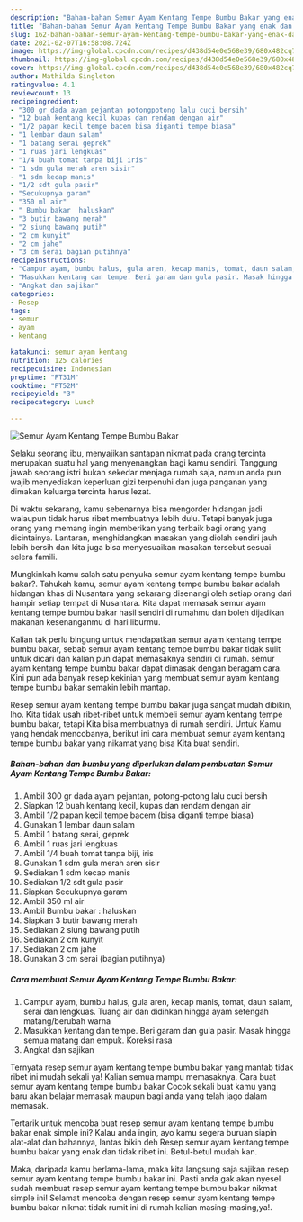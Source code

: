 ```yaml
---
description: "Bahan-bahan Semur Ayam Kentang Tempe Bumbu Bakar yang enak dan Mudah Dibuat"
title: "Bahan-bahan Semur Ayam Kentang Tempe Bumbu Bakar yang enak dan Mudah Dibuat"
slug: 162-bahan-bahan-semur-ayam-kentang-tempe-bumbu-bakar-yang-enak-dan-mudah-dibuat
date: 2021-02-07T16:58:08.724Z
image: https://img-global.cpcdn.com/recipes/d438d54e0e568e39/680x482cq70/semur-ayam-kentang-tempe-bumbu-bakar-foto-resep-utama.jpg
thumbnail: https://img-global.cpcdn.com/recipes/d438d54e0e568e39/680x482cq70/semur-ayam-kentang-tempe-bumbu-bakar-foto-resep-utama.jpg
cover: https://img-global.cpcdn.com/recipes/d438d54e0e568e39/680x482cq70/semur-ayam-kentang-tempe-bumbu-bakar-foto-resep-utama.jpg
author: Mathilda Singleton
ratingvalue: 4.1
reviewcount: 13
recipeingredient:
- "300 gr dada ayam pejantan potongpotong lalu cuci bersih"
- "12 buah kentang kecil kupas dan rendam dengan air"
- "1/2 papan kecil tempe bacem bisa diganti tempe biasa"
- "1 lembar daun salam"
- "1 batang serai geprek"
- "1 ruas jari lengkuas"
- "1/4 buah tomat tanpa biji iris"
- "1 sdm gula merah aren sisir"
- "1 sdm kecap manis"
- "1/2 sdt gula pasir"
- "Secukupnya garam"
- "350 ml air"
- " Bumbu bakar  haluskan"
- "3 butir bawang merah"
- "2 siung bawang putih"
- "2 cm kunyit"
- "2 cm jahe"
- "3 cm serai bagian putihnya"
recipeinstructions:
- "Campur ayam, bumbu halus, gula aren, kecap manis, tomat, daun salam, serai dan lengkuas. Tuang air dan didihkan hingga ayam setengah matang/berubah warna"
- "Masukkan kentang dan tempe. Beri garam dan gula pasir. Masak hingga semua matang dan empuk. Koreksi rasa"
- "Angkat dan sajikan"
categories:
- Resep
tags:
- semur
- ayam
- kentang

katakunci: semur ayam kentang 
nutrition: 125 calories
recipecuisine: Indonesian
preptime: "PT31M"
cooktime: "PT52M"
recipeyield: "3"
recipecategory: Lunch

---
```



![Semur Ayam Kentang Tempe Bumbu Bakar](https://img-global.cpcdn.com/recipes/d438d54e0e568e39/680x482cq70/semur-ayam-kentang-tempe-bumbu-bakar-foto-resep-utama.jpg)

Selaku seorang ibu, menyajikan santapan nikmat pada orang tercinta merupakan suatu hal yang menyenangkan bagi kamu sendiri. Tanggung jawab seorang istri bukan sekedar menjaga rumah saja, namun anda pun wajib menyediakan keperluan gizi terpenuhi dan juga panganan yang dimakan keluarga tercinta harus lezat.

Di waktu  sekarang, kamu sebenarnya bisa mengorder hidangan jadi walaupun tidak harus ribet membuatnya lebih dulu. Tetapi banyak juga orang yang memang ingin memberikan yang terbaik bagi orang yang dicintainya. Lantaran, menghidangkan masakan yang diolah sendiri jauh lebih bersih dan kita juga bisa menyesuaikan masakan tersebut sesuai selera famili. 



Mungkinkah kamu salah satu penyuka semur ayam kentang tempe bumbu bakar?. Tahukah kamu, semur ayam kentang tempe bumbu bakar adalah hidangan khas di Nusantara yang sekarang disenangi oleh setiap orang dari hampir setiap tempat di Nusantara. Kita dapat memasak semur ayam kentang tempe bumbu bakar hasil sendiri di rumahmu dan boleh dijadikan makanan kesenanganmu di hari liburmu.

Kalian tak perlu bingung untuk mendapatkan semur ayam kentang tempe bumbu bakar, sebab semur ayam kentang tempe bumbu bakar tidak sulit untuk dicari dan kalian pun dapat memasaknya sendiri di rumah. semur ayam kentang tempe bumbu bakar dapat dimasak dengan beragam cara. Kini pun ada banyak resep kekinian yang membuat semur ayam kentang tempe bumbu bakar semakin lebih mantap.

Resep semur ayam kentang tempe bumbu bakar juga sangat mudah dibikin, lho. Kita tidak usah ribet-ribet untuk membeli semur ayam kentang tempe bumbu bakar, tetapi Kita bisa membuatnya di rumah sendiri. Untuk Kamu yang hendak mencobanya, berikut ini cara membuat semur ayam kentang tempe bumbu bakar yang nikamat yang bisa Kita buat sendiri.

<!--inarticleads1-->

##### Bahan-bahan dan bumbu yang diperlukan dalam pembuatan Semur Ayam Kentang Tempe Bumbu Bakar:

1. Ambil 300 gr dada ayam pejantan, potong-potong lalu cuci bersih
1. Siapkan 12 buah kentang kecil, kupas dan rendam dengan air
1. Ambil 1/2 papan kecil tempe bacem (bisa diganti tempe biasa)
1. Gunakan 1 lembar daun salam
1. Ambil 1 batang serai, geprek
1. Ambil 1 ruas jari lengkuas
1. Ambil 1/4 buah tomat tanpa biji, iris
1. Gunakan 1 sdm gula merah aren sisir
1. Sediakan 1 sdm kecap manis
1. Sediakan 1/2 sdt gula pasir
1. Siapkan Secukupnya garam
1. Ambil 350 ml air
1. Ambil  Bumbu bakar : haluskan
1. Siapkan 3 butir bawang merah
1. Sediakan 2 siung bawang putih
1. Sediakan 2 cm kunyit
1. Sediakan 2 cm jahe
1. Gunakan 3 cm serai (bagian putihnya)




<!--inarticleads2-->

##### Cara membuat Semur Ayam Kentang Tempe Bumbu Bakar:

1. Campur ayam, bumbu halus, gula aren, kecap manis, tomat, daun salam, serai dan lengkuas. Tuang air dan didihkan hingga ayam setengah matang/berubah warna
1. Masukkan kentang dan tempe. Beri garam dan gula pasir. Masak hingga semua matang dan empuk. Koreksi rasa
1. Angkat dan sajikan




Ternyata resep semur ayam kentang tempe bumbu bakar yang mantab tidak ribet ini mudah sekali ya! Kalian semua mampu memasaknya. Cara buat semur ayam kentang tempe bumbu bakar Cocok sekali buat kamu yang baru akan belajar memasak maupun bagi anda yang telah jago dalam memasak.

Tertarik untuk mencoba buat resep semur ayam kentang tempe bumbu bakar enak simple ini? Kalau anda ingin, ayo kamu segera buruan siapin alat-alat dan bahannya, lantas bikin deh Resep semur ayam kentang tempe bumbu bakar yang enak dan tidak ribet ini. Betul-betul mudah kan. 

Maka, daripada kamu berlama-lama, maka kita langsung saja sajikan resep semur ayam kentang tempe bumbu bakar ini. Pasti anda gak akan nyesel sudah membuat resep semur ayam kentang tempe bumbu bakar nikmat simple ini! Selamat mencoba dengan resep semur ayam kentang tempe bumbu bakar nikmat tidak rumit ini di rumah kalian masing-masing,ya!.

